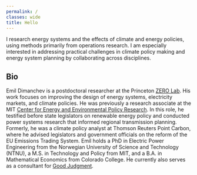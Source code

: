 ```yaml
---
permalink: /
classes: wide
title: Hello
---
```

I research energy systems and the effects of climate and energy policies, using methods primarily from operations research. I am especially interested in addressing practical challenges in climate policy making and energy system planning by collaborating across disciplines. 

## Bio

Emil Dimanchev is a postdoctoral researcher at the Princeton [ZERO Lab](https://zero.lab.princeton.edu/mission-people/emil-dimanchev/). His work focuses on improving the design of energy systems, electricity markets, and climate policies. He was previously a research associate at the MIT [Center for Energy and Environmental Policy Research](https://ceepr.mit.edu/people/dimanchev-emil/). In this role, he testified before state legislators on renewable energy policy and conducted power systems research that informed regional transmission planning. Formerly, he was a climate policy analyst at Thomson Reuters Point Carbon, where he advised legislators and government officials on the reform of the EU Emissions Trading System. Emil holds a PhD in Electric Power Engineering from the Norwegian University of Science and Technology (NTNU), a M.S. in Technology and Policy from MIT, and a B.A. in Mathematical Economics from Colorado College. He currently also serves as a consultant for [Good Judgment](https://goodjudgment.com). 
